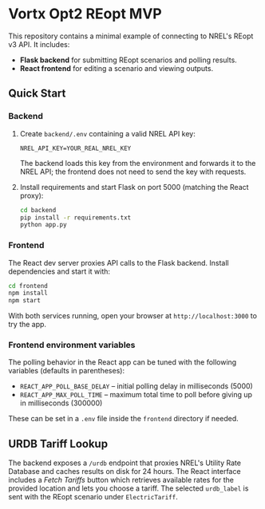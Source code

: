 # Vortx Opt2 REopt MVP

This repository contains a minimal example of connecting to NREL's REopt v3 API.
It includes:

- **Flask backend** for submitting REopt scenarios and polling results.
- **React frontend** for editing a scenario and viewing outputs.

## Quick Start

### Backend

1. Create `backend/.env` containing a valid NREL API key:

   ```
   NREL_API_KEY=YOUR_REAL_NREL_KEY
   ```

   The backend loads this key from the environment and forwards it to the
   NREL API; the frontend does not need to send the key with requests.

2. Install requirements and start Flask on port 5000 (matching the React proxy):

   ```bash
   cd backend
   pip install -r requirements.txt
   python app.py
   ```

### Frontend

The React dev server proxies API calls to the Flask backend. Install dependencies
and start it with:

```bash
cd frontend
npm install
npm start
```

With both services running, open your browser at `http://localhost:3000` to try the app.

### Frontend environment variables

The polling behavior in the React app can be tuned with the following variables (defaults in parentheses):

- `REACT_APP_POLL_BASE_DELAY` – initial polling delay in milliseconds (5000)
- `REACT_APP_MAX_POLL_TIME` – maximum total time to poll before giving up in milliseconds (300000)

These can be set in a `.env` file inside the `frontend` directory if needed.

## URDB Tariff Lookup

The backend exposes a `/urdb` endpoint that proxies NREL's Utility Rate Database
and caches results on disk for 24 hours. The React interface includes a *Fetch
Tariffs* button which retrieves available rates for the provided location and
lets you choose a tariff. The selected `urdb_label` is sent with the REopt
scenario under `ElectricTariff`.
